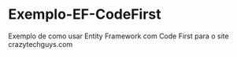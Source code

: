 Exemplo-EF-CodeFirst
====================

Exemplo de como usar Entity Framework com Code First para o site crazytechguys.com